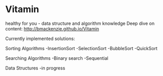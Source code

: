 # Vitamin
healthy for you - data structure and algorithm knowledge
Deep dive on content: http://bmackenzie.github.io/Vitamin

Currently implemented solutions:

Sorting Algorithms
-InsertionSort
-SelectionSort
-BubbleSort
-QuickSort

Searching Algorithms
-Binary search
-Sequential

Data Structures
-in progress
